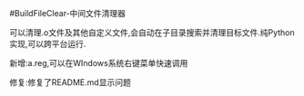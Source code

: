 #BuildFileClear-中间文件清理器

可以清理.o文件及其他自定义文件,会自动在子目录搜索并清理目标文件.纯Python实现,可以跨平台运行.

新增:a.reg,可以在WIndows系统右键菜单快速调用

修复:修复了README.md显示问题
